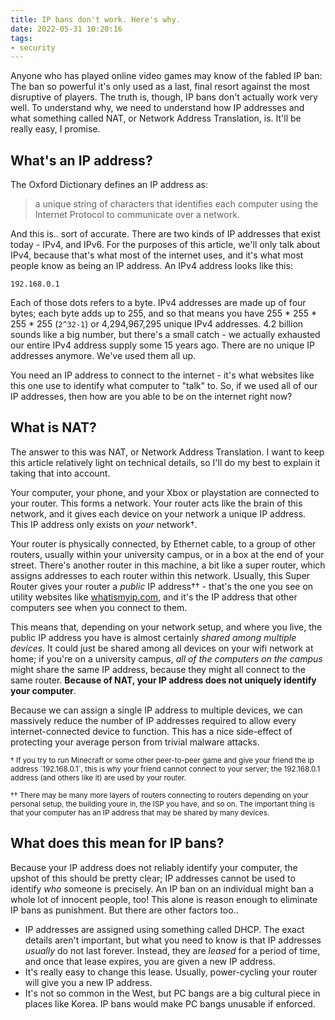 ```yaml
---
title: IP bans don't work. Here's why.
date: 2022-05-31 10:20:16
tags:
- security
---
```


Anyone who has played online video games may know of the fabled IP ban: The ban so powerful it's only used as a last, final resort against the most disruptive of players. The truth is, though, IP bans don't actually work very well. To understand why, we need to understand how IP addresses and what something called NAT, or Network Address Translation, is. It'll be really easy, I promise.

## What's an IP address?

The Oxford Dictionary defines an IP address as:

> a unique string of characters that identifies each computer using the Internet Protocol to communicate over a network.

And this is.. sort of accurate. There are two kinds of IP addresses that exist today - IPv4, and IPv6. For the purposes of this article, we'll only talk about IPv4, because that's what most of the internet uses, and it's what most people know as being an IP address. An IPv4 address looks like this:

    192.168.0.1

Each of those dots refers to a byte. IPv4 addresses are made up of four bytes; each byte adds up to 255, and so that means you have 255 * 255 * 255 * 255 (`2^32-1`) or 4,294,967,295 unique IPv4 addresses. 4.2 billion sounds like a big number, but there's a small catch - we actually exhausted our entire IPv4 address supply some 15 years ago. There are no unique IP addresses anymore. We've used them all up.

You need an IP address to connect to the internet - it's what websites like this one use to identify what computer to "talk" to. So, if we used all of our IP addresses, then how are you able to be on the internet right now?

## What is NAT?

The answer to this was NAT, or Network Address Translation. I want to keep this article relatively light on technical details, so I'll do my best to explain it taking that into account.

Your computer, your phone, and your Xbox or playstation are connected to your router. This forms a network. Your router acts like the brain of this network, and it gives each device on your network a unique IP address. This IP address only exists on _your_ network†.

Your router is physically connected, by Ethernet cable, to a group of other routers, usually within your university campus, or in a box at the end of your street. There's another router in this machine, a bit like a super router, which assigns addresses to each router within this network. Usually, this Super Router gives your router a _public_ IP address†† - that's the one you see on utility websites like [whatismyip.com](https://whatismyip.com), and it's the IP address that other computers see when you connect to them.

This means that, depending on your network setup, and where you live, the public IP address you have is almost certainly _shared among multiple devices_. It could just be shared among all devices on your wifi network at home; if you're on a university campus, _all of the computers on the campus_ might share the same IP address, because they might all connect to the same router. **Because of NAT, your IP address does not uniquely identify your computer**.

Because we can assign a single IP address to multiple devices, we can massively reduce the number of IP addresses required to allow every internet-connected device to function. This has a nice side-effect of protecting your average person from trivial malware attacks.

<small>
† If you try to run Minecraft or some other peer-to-peer game and give your friend the ip address `192.168.0.1`, this is why your friend cannot connect to your server; the 192.168.0.1 address (and others like it) are used by your router.

†† There may be many more layers of routers connecting to routers depending on your personal setup, the building youre in, the ISP you have, and so on. The important thing is that your computer has an IP address that may be shared by many devices.
</small>

## What does this mean for IP bans?

Because your IP address does not reliably identify your computer, the upshot of this should be pretty clear; IP addresses cannot be used to identify _who_ someone is precisely. An IP ban on an individual might ban a whole lot of innocent people, too! This alone is reason enough to eliminate IP bans as punishment. But there are other factors too..

* IP addresses are assigned using something called DHCP. The exact details aren't important, but what you need to know is that IP addresses _usually_ do not last forever. Instead, they are _leased_ for a period of time, and once that lease expires, you are given a new IP address.
* It's really easy to change this lease. Usually, power-cycling your router will give you a new IP address.
* It's not so common in the West, but PC bangs are a big cultural piece in places like Korea. IP bans would make PC bangs unusable if enforced.
